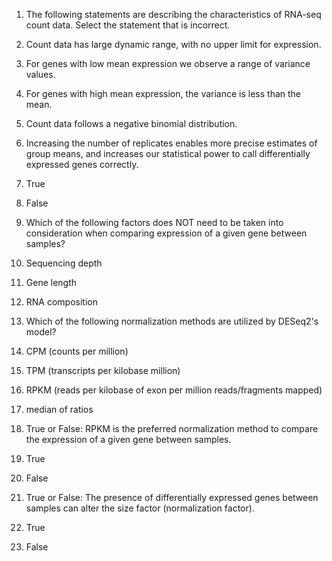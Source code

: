 1. The following statements are describing the characteristics of RNA-seq count data. Select the statement that is incorrect.   
  
  1. Count data has large dynamic range, with no upper limit for expression.  
  1. For genes with low mean expression we observe a range of variance values.  
  1. For genes with high mean expression, the variance is less than the mean.  
  1. Count data follows a negative binomial distribution.

2. Increasing the number of replicates enables more precise estimates of group means, and increases our statistical power to call differentially expressed genes correctly.  
  
  1. True  
  1. False
   
3. Which of the following factors does NOT need to be taken into consideration when comparing expression of a given gene between samples? 
  
  1. Sequencing depth  
  1. Gene length  
  1. RNA composition

4. Which of the following normalization methods are utilized by DESeq2's model?
  
  1. CPM (counts per million)  
  1. TPM (transcripts per kilobase million)  
  1. RPKM (reads per kilobase of exon per million reads/fragments mapped)  
  1. median of ratios
  
5. True or False: RPKM is the preferred normalization method to compare the expression of a given gene between samples.  
  1. True  
  1. False

6. True or False: The presence of differentially expressed genes between samples can alter the size factor (normalization factor).   
  1. True  
  1. False
  

